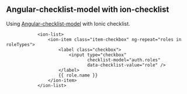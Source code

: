 ## Angular-checklist-model with ion-checklist

Using [Angular-checklist-model](https://github.com/vitalets/checklist-model) with Ionic checklist.

```
			<ion-list>
				<ion-item class="item-checkbox" ng-repeat="roles in roleTypes">
					<label class="checkbox">
						<input type="checkbox"
							   checklist-model="auth.roles"
							   data-checklist-value="role" />
					</label>
					{{ role.name }}
				</ion-item>
			</ion-list>
```

